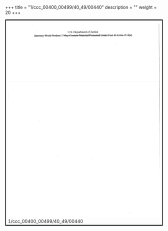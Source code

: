 +++
title = "1/ccc_00400_00499/40_49/00440"
description = ""
weight = 20
+++

<table style="border:2px solid black;max-width:800px;max-height:800px;" 
><tr><td>
<img class="center-fit-jpg"
src="/jpg_/jpg_mueller_report_searchable_440.jpg">
1/ccc_00400_00499/40_49/00440
</img></td></tr></table>
